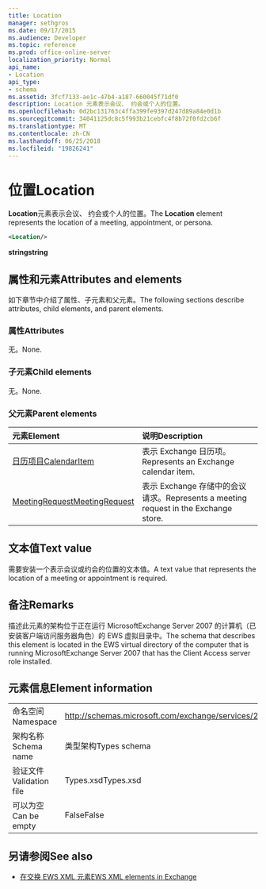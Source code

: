 ```yaml
---
title: Location
manager: sethgros
ms.date: 09/17/2015
ms.audience: Developer
ms.topic: reference
ms.prod: office-online-server
localization_priority: Normal
api_name:
- Location
api_type:
- schema
ms.assetid: 3fcf7133-ae1c-47b4-a187-660045f71df0
description: Location 元素表示会议、 约会或个人的位置。
ms.openlocfilehash: 0d2bc131763c4ffa399fe9397d247d89a84e0d1b
ms.sourcegitcommit: 34041125dc8c5f993b21cebfc4f8b72f0fd2cb6f
ms.translationtype: MT
ms.contentlocale: zh-CN
ms.lasthandoff: 06/25/2018
ms.locfileid: "19826241"
---
```

# <a name="location"></a><span data-ttu-id="406e0-103">位置</span><span class="sxs-lookup"><span data-stu-id="406e0-103">Location</span></span>

<span data-ttu-id="406e0-104">**Location**元素表示会议、 约会或个人的位置。</span><span class="sxs-lookup"><span data-stu-id="406e0-104">The **Location** element represents the location of a meeting, appointment, or persona.</span></span> 
  
```xml
<Location/>
```

 <span data-ttu-id="406e0-105">**string**</span><span class="sxs-lookup"><span data-stu-id="406e0-105">**string**</span></span>
## <a name="attributes-and-elements"></a><span data-ttu-id="406e0-106">属性和元素</span><span class="sxs-lookup"><span data-stu-id="406e0-106">Attributes and elements</span></span>

<span data-ttu-id="406e0-107">如下章节中介绍了属性、子元素和父元素。</span><span class="sxs-lookup"><span data-stu-id="406e0-107">The following sections describe attributes, child elements, and parent elements.</span></span>
  
### <a name="attributes"></a><span data-ttu-id="406e0-108">属性</span><span class="sxs-lookup"><span data-stu-id="406e0-108">Attributes</span></span>

<span data-ttu-id="406e0-109">无。</span><span class="sxs-lookup"><span data-stu-id="406e0-109">None.</span></span>
  
### <a name="child-elements"></a><span data-ttu-id="406e0-110">子元素</span><span class="sxs-lookup"><span data-stu-id="406e0-110">Child elements</span></span>

<span data-ttu-id="406e0-111">无。</span><span class="sxs-lookup"><span data-stu-id="406e0-111">None.</span></span>
  
### <a name="parent-elements"></a><span data-ttu-id="406e0-112">父元素</span><span class="sxs-lookup"><span data-stu-id="406e0-112">Parent elements</span></span>

|<span data-ttu-id="406e0-113">**元素**</span><span class="sxs-lookup"><span data-stu-id="406e0-113">**Element**</span></span>|<span data-ttu-id="406e0-114">**说明**</span><span class="sxs-lookup"><span data-stu-id="406e0-114">**Description**</span></span>|
|:-----|:-----|
|[<span data-ttu-id="406e0-115">日历项目</span><span class="sxs-lookup"><span data-stu-id="406e0-115">CalendarItem</span></span>](calendaritem.md) <br/> |<span data-ttu-id="406e0-116">表示 Exchange 日历项。</span><span class="sxs-lookup"><span data-stu-id="406e0-116">Represents an Exchange calendar item.</span></span>  <br/> |
|[<span data-ttu-id="406e0-117">MeetingRequest</span><span class="sxs-lookup"><span data-stu-id="406e0-117">MeetingRequest</span></span>](meetingrequest.md) <br/> |<span data-ttu-id="406e0-118">表示 Exchange 存储中的会议请求。</span><span class="sxs-lookup"><span data-stu-id="406e0-118">Represents a meeting request in the Exchange store.</span></span>  <br/> |
   
## <a name="text-value"></a><span data-ttu-id="406e0-119">文本值</span><span class="sxs-lookup"><span data-stu-id="406e0-119">Text value</span></span>

<span data-ttu-id="406e0-120">需要安装一个表示会议或约会的位置的文本值。</span><span class="sxs-lookup"><span data-stu-id="406e0-120">A text value that represents the location of a meeting or appointment is required.</span></span>
  
## <a name="remarks"></a><span data-ttu-id="406e0-121">备注</span><span class="sxs-lookup"><span data-stu-id="406e0-121">Remarks</span></span>

<span data-ttu-id="406e0-122">描述此元素的架构位于正在运行 MicrosoftExchange Server 2007 的计算机（已安装客户端访问服务器角色）的 EWS 虚拟目录中。</span><span class="sxs-lookup"><span data-stu-id="406e0-122">The schema that describes this element is located in the EWS virtual directory of the computer that is running MicrosoftExchange Server 2007 that has the Client Access server role installed.</span></span>
  
## <a name="element-information"></a><span data-ttu-id="406e0-123">元素信息</span><span class="sxs-lookup"><span data-stu-id="406e0-123">Element information</span></span>

|||
|:-----|:-----|
|<span data-ttu-id="406e0-124">命名空间</span><span class="sxs-lookup"><span data-stu-id="406e0-124">Namespace</span></span>  <br/> |http://schemas.microsoft.com/exchange/services/2006/types  <br/> |
|<span data-ttu-id="406e0-125">架构名称</span><span class="sxs-lookup"><span data-stu-id="406e0-125">Schema name</span></span>  <br/> |<span data-ttu-id="406e0-126">类型架构</span><span class="sxs-lookup"><span data-stu-id="406e0-126">Types schema</span></span>  <br/> |
|<span data-ttu-id="406e0-127">验证文件</span><span class="sxs-lookup"><span data-stu-id="406e0-127">Validation file</span></span>  <br/> |<span data-ttu-id="406e0-128">Types.xsd</span><span class="sxs-lookup"><span data-stu-id="406e0-128">Types.xsd</span></span>  <br/> |
|<span data-ttu-id="406e0-129">可以为空</span><span class="sxs-lookup"><span data-stu-id="406e0-129">Can be empty</span></span>  <br/> |<span data-ttu-id="406e0-130">False</span><span class="sxs-lookup"><span data-stu-id="406e0-130">False</span></span>  <br/> |
   
## <a name="see-also"></a><span data-ttu-id="406e0-131">另请参阅</span><span class="sxs-lookup"><span data-stu-id="406e0-131">See also</span></span>



- [<span data-ttu-id="406e0-132">在交换 EWS XML 元素</span><span class="sxs-lookup"><span data-stu-id="406e0-132">EWS XML elements in Exchange</span></span>](ews-xml-elements-in-exchange.md)

